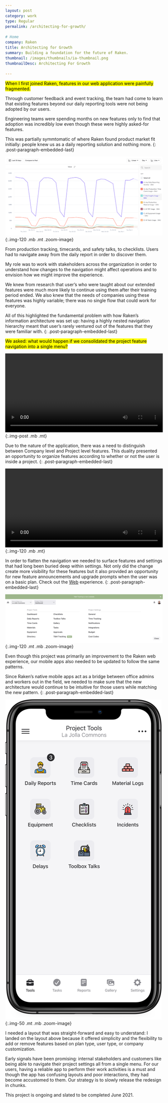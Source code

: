 ```yaml
---
layout: post
category: work
type: Regular
permalink: /architecting-for-growth/

# Home
company: Raken
title: Architecting for Growth
summary: Building a foundation for the future of Raken.
thumbnail: /images/thumbnails/ia-thumbnail.png
thumbnailDesc: Architecting For Growth

---
```


<mark>When I first joined Raken, features in our web application were painfully fragmented.</mark>

Through customer feedback and event tracking, the team had come to learn that existing features beyond our daily reporting tools were not being adopted by our users.

Engineering teams were spending months on new features only to find that adoption was incredibly low even though these were highly asked-for features.

This was partially symmtomatic of where Raken found product market fit initially: people knew us as a daily reporting solution and nothing more.
{: .post-paragraph-embedded-last}

![Mixpanel data showing feature usage](../assets/img/raken/mixpanel.png){:.img-120 .mb .mt .zoom-image}

From production tracking, timecards, and safety talks, to checklists. Users had to navigate away from the daily report in order to discover them.


My role was to work with stakeholders across the organization in order to understand how changes to the navigation might affect operations and to envision how we might improve the experience.

We knew from research that user’s who were taught about our extended features were much more likely to continue using them after their training period ended. We also knew that the needs of companies using these features was highly variable; there was no single flow that could work for everyone.

All of this highlighted the fundamental problem with how Raken’s information architecture was set up: having a highly nested navigation hierarchy meant that user’s rarely ventured out of the features that they were familiar with.
{: .post-paragraph-embedded-last}

<mark>We asked: what would happen if we consolidated the project feature navigation into a single menu?</mark>

<video autoplay loop width="100%">
  <source src="../assets/img/raken/information-architecture.mp4" type="video/mp4">
  <source src="../assets/img/raken/information-architecture.webm" type="video/webm">
  <p>Your browser doesn't support HTML5 video. Here is
     a <a href="../assets/img/raken/information-architecture.mp4">link to the video</a> instead.</p>
</video>{:.img-post .mb .mt}

Due to the nature of the application, there was a need to distinguish between Company level and Project level features. This duality presented an opportunity to organize features according to whether or not the user is inside a project.
{: .post-paragraph-embedded-last}

<video autoplay loop width="100%">
  <source src="../assets/img/raken/project-and-company.mp4" type="video/mp4">
  <source src="../assets/img/raken/project-and-company.webm" type="video/webm">
  <p>Your browser doesn't support HTML5 video. Here is
     a <a href="../assets/img/raken/project-and-company.mp4">link to the video</a> instead.</p>
</video>{:.img-120 .mb .mt}

In order to flatten the navigation we needed to surface features and settings that had long been buried deep within settings. Not only did the change create more visibility for these features but it also provided an opportunity for new feature announcements and upgrade prompts when the user was on a basic plan. Check out the [Web](https://www.sketch.com/s/99011ff7-74b8-40fe-9053-45e867580ab6/v/ZWj8j5/a/kwMv79/play) experience.
{: .post-paragraph-embedded-last}

![New feature announcements](../assets/img/raken/upgrade-mega-menu.png){:.img-120 .mt .mb .zoom-image}

Even though this project was primarily an improvement to the Raken web experience, our mobile apps also needed to be updated to follow the same patterns.

Since Raken’s native mobile apps act as a bridge between office admins and workers out in the field, we needed to make sure that the new architecture would continue to be intuitive for those users while matching the new pattern. 
{: .post-paragraph-embedded-last}

![Project tools on iOS](../assets/img/raken/mobile-tools.png){:.img-50 .mt .mb .zoom-image}

I needed a layout that was straight-forward and easy to understand: I landed on the layout above because it offered simplicity and the flexibility to add or remove features based on plan type, user type, or company customization.

Early signals have been promising: internal stakeholders and customers like being able to navigate their project settings all from a single menu. For our users, having a reliable app to perform their work activities is a must and though the app has confusing layouts and poor interactions, they had become accustomed to them. Our strategy is to slowly release the redesign in chunks.

This project is ongoing and slated to be completed June 2021.
